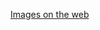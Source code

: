 [Images on the web](https://evilmartians.com/chronicles/images-done-right-web-graphics-good-to-the-last-byte-optimization-techniques)
